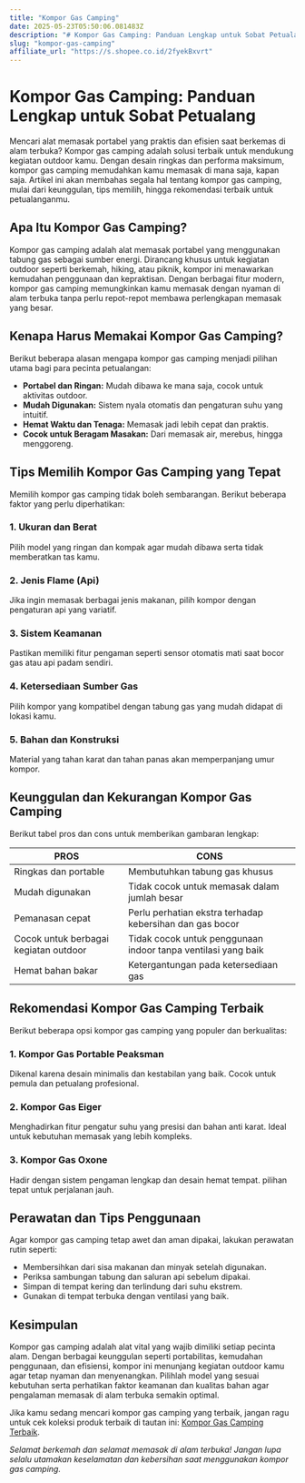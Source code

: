 ```yaml
---
title: "Kompor Gas Camping"
date: 2025-05-23T05:50:06.081483Z
description: "# Kompor Gas Camping: Panduan Lengkap untuk Sobat Petualang..."
slug: "kompor-gas-camping"
affiliate_url: "https://s.shopee.co.id/2fyekBxvrt"
---
```

# Kompor Gas Camping: Panduan Lengkap untuk Sobat Petualang

Mencari alat memasak portabel yang praktis dan efisien saat berkemas di alam terbuka? Kompor gas camping adalah solusi terbaik untuk mendukung kegiatan outdoor kamu. Dengan desain ringkas dan performa maksimum, kompor gas camping memudahkan kamu memasak di mana saja, kapan saja. Artikel ini akan membahas segala hal tentang kompor gas camping, mulai dari keunggulan, tips memilih, hingga rekomendasi terbaik untuk petualanganmu.

## Apa Itu Kompor Gas Camping?

Kompor gas camping adalah alat memasak portabel yang menggunakan tabung gas sebagai sumber energi. Dirancang khusus untuk kegiatan outdoor seperti berkemah, hiking, atau piknik, kompor ini menawarkan kemudahan penggunaan dan kepraktisan. Dengan berbagai fitur modern, kompor gas camping memungkinkan kamu memasak dengan nyaman di alam terbuka tanpa perlu repot-repot membawa perlengkapan memasak yang besar.

## Kenapa Harus Memakai Kompor Gas Camping?

Berikut beberapa alasan mengapa kompor gas camping menjadi pilihan utama bagi para pecinta petualangan:

- **Portabel dan Ringan:** Mudah dibawa ke mana saja, cocok untuk aktivitas outdoor.
- **Mudah Digunakan:** Sistem nyala otomatis dan pengaturan suhu yang intuitif.
- **Hemat Waktu dan Tenaga:** Memasak jadi lebih cepat dan praktis.
- **Cocok untuk Beragam Masakan:** Dari memasak air, merebus, hingga menggoreng.

## Tips Memilih Kompor Gas Camping yang Tepat

Memilih kompor gas camping tidak boleh sembarangan. Berikut beberapa faktor yang perlu diperhatikan:

### 1. Ukuran dan Berat

Pilih model yang ringan dan kompak agar mudah dibawa serta tidak memberatkan tas kamu.

### 2. Jenis Flame (Api)

Jika ingin memasak berbagai jenis makanan, pilih kompor dengan pengaturan api yang variatif.

### 3. Sistem Keamanan

Pastikan memiliki fitur pengaman seperti sensor otomatis mati saat bocor gas atau api padam sendiri.

### 4. Ketersediaan Sumber Gas

Pilih kompor yang kompatibel dengan tabung gas yang mudah didapat di lokasi kamu.

### 5. Bahan dan Konstruksi

Material yang tahan karat dan tahan panas akan memperpanjang umur kompor.

## Keunggulan dan Kekurangan Kompor Gas Camping

Berikut tabel pros dan cons untuk memberikan gambaran lengkap:

| **PROS** | **CONS** |
|---|---|
| Ringkas dan portable | Membutuhkan tabung gas khusus |
| Mudah digunakan | Tidak cocok untuk memasak dalam jumlah besar |
| Pemanasan cepat | Perlu perhatian ekstra terhadap kebersihan dan gas bocor |
| Cocok untuk berbagai kegiatan outdoor | Tidak cocok untuk penggunaan indoor tanpa ventilasi yang baik |
| Hemat bahan bakar | Ketergantungan pada ketersediaan gas |

## Rekomendasi Kompor Gas Camping Terbaik

Berikut beberapa opsi kompor gas camping yang populer dan berkualitas:

### 1. Kompor Gas Portable Peaksman

Dikenal karena desain minimalis dan kestabilan yang baik. Cocok untuk pemula dan petualang profesional.

### 2. Kompor Gas Eiger

Menghadirkan fitur pengatur suhu yang presisi dan bahan anti karat. Ideal untuk kebutuhan memasak yang lebih kompleks.

### 3. Kompor Gas Oxone

Hadir dengan sistem pengaman lengkap dan desain hemat tempat. pilihan tepat untuk perjalanan jauh.

## Perawatan dan Tips Penggunaan

Agar kompor gas camping tetap awet dan aman dipakai, lakukan perawatan rutin seperti:

- Membersihkan dari sisa makanan dan minyak setelah digunakan.
- Periksa sambungan tabung dan saluran api sebelum dipakai.
- Simpan di tempat kering dan terlindung dari suhu ekstrem.
- Gunakan di tempat terbuka dengan ventilasi yang baik.

## Kesimpulan

Kompor gas camping adalah alat vital yang wajib dimiliki setiap pecinta alam. Dengan berbagai keunggulan seperti portabilitas, kemudahan penggunaan, dan efisiensi, kompor ini menunjang kegiatan outdoor kamu agar tetap nyaman dan menyenangkan. Pilihlah model yang sesuai kebutuhan serta perhatikan faktor keamanan dan kualitas bahan agar pengalaman memasak di alam terbuka semakin optimal.

Jika kamu sedang mencari kompor gas camping yang terbaik, jangan ragu untuk cek koleksi produk terbaik di tautan ini: [Kompor Gas Camping Terbaik](https://s.shopee.co.id/2fyekBxvrt).

*Selamat berkemah dan selamat memasak di alam terbuka! Jangan lupa selalu utamakan keselamatan dan kebersihan saat menggunakan kompor gas camping.*